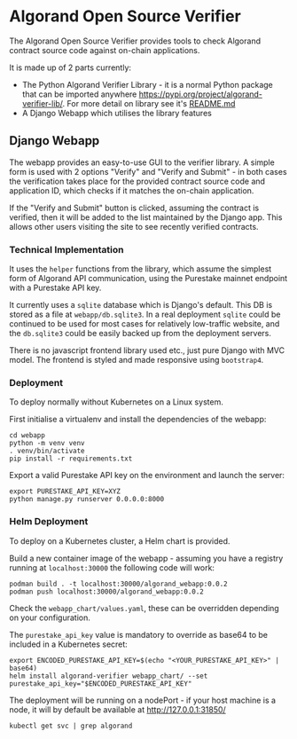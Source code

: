 # Algorand Open Source Verifier
The Algorand Open Source Verifier provides tools to check Algorand contract source code against on-chain applications.  

It is made up of 2 parts currently:
- The Python Algorand Verifier Library - it is a normal Python package that can be imported anywhere https://pypi.org/project/algorand-verifier-lib/. For more detail on library see it's [README.md](algorand_verifier_lib/README.md)
- A Django Webapp which utilises the library features

## Django Webapp
The webapp provides an easy-to-use GUI to the verifier library. A simple form is used with 2 options "Verify" and "Verify and Submit" - in both cases the verification takes place for the provided contract source code and application ID, which checks if it matches the on-chain application.  

If the "Verify and Submit" button is clicked, assuming the contract is verified, then it will be added to the list maintained by the Django app. This allows other users visiting the site to see recently verified contracts.  

### Technical Implementation
It uses the `helper` functions from the library, which assume the simplest form of Algorand API communication, using the Purestake mainnet endpoint with a Purestake API key.  

It currently uses a `sqlite` database which is Django's default. This DB is stored as a file at `webapp/db.sqlite3`. In a real deployment `sqlite` could be continued to be used for most cases for relatively low-traffic website, and the `db.sqlite3` could be easily backed up from the deployment servers.

There is no javascript frontend library used etc., just pure Django with MVC model. The frontend is styled and made responsive using `bootstrap4`.

### Deployment
To deploy normally without Kubernetes on a Linux system.  

First initialise a virtualenv and install the dependencies of the webapp:
```
cd webapp
python -m venv venv
. venv/bin/activate
pip install -r requirements.txt
```

Export a valid Purestake API key on the environment and launch the server:
```
export PURESTAKE_API_KEY=XYZ
python manage.py runserver 0.0.0.0:8000
```

### Helm Deployment
To deploy on a Kubernetes cluster, a Helm chart is provided.

Build a new container image of the webapp - assuming you have a registry running at `localhost:30000` the following code will work:
```
podman build . -t localhost:30000/algorand_webapp:0.0.2
podman push localhost:30000/algorand_webapp:0.0.2
```

Check the `webapp_chart/values.yaml`, these can be overridden depending on your configuration.  

The `purestake_api_key` value is mandatory to override as base64 to be included in a Kubernetes secret:
```
export ENCODED_PURESTAKE_API_KEY=$(echo "<YOUR_PURESTAKE_API_KEY>" | base64)
helm install algorand-verifier webapp_chart/ --set purestake_api_key="$ENCODED_PURESTAKE_API_KEY"
```

The deployment will be running on a nodePort - if your host machine is a node, it will by default be available at <http://127.0.0.1:31850/>
```
kubectl get svc | grep algorand
```
